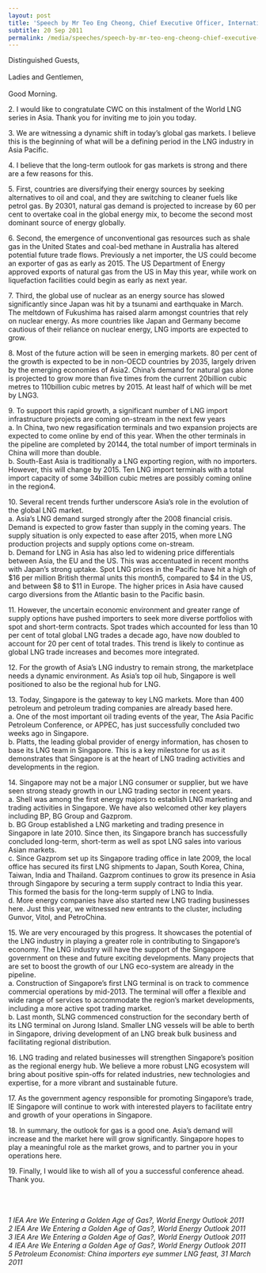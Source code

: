 ```yaml
---
layout: post
title: 'Speech by Mr Teo Eng Cheong, Chief Executive Officer, International Enterprise (IE) Singapore, World LNG Series: Asia Pacific Summit'
subtitle: 20 Sep 2011
permalink: /media/speeches/speech-by-mr-teo-eng-cheong-chief-executive-officer-international-enterprise-(ie)-singapore-world-lng-series-asia-pacific-summit-20-september-2011
---
```


Distinguished Guests, 
<br><br>Ladies and Gentlemen, 
<br><br>Good Morning.

2.&nbsp;I would like to congratulate CWC on this instalment of the World LNG series in Asia. Thank you for inviting me to join you today.

3.&nbsp;We are witnessing a dynamic shift in today’s global gas markets. I believe this is the beginning of what will be a defining period in the LNG industry in Asia Pacific.

4.&nbsp;I believe that the long-term outlook for gas markets is strong and there are a few reasons for this.

5.&nbsp;First, countries are diversifying their energy sources by seeking alternatives to oil and coal, and they are switching to cleaner fuels like petrol gas. By 20301, natural gas demand is projected to increase by 60 per cent to overtake coal in the global energy mix, to become the second most dominant source of energy globally.

6.&nbsp;Second, the emergence of unconventional gas resources such as shale gas in the United States and coal-bed methane in Australia has altered potential future trade flows. Previously a net importer, the US could become an exporter of gas as early as 2015. The US Department of Energy approved exports of natural gas from the US in May this year, while work on liquefaction facilities could begin as early as next year.

7.&nbsp;Third, the global use of nuclear as an energy source has slowed significantly since Japan was hit by a tsunami and earthquake in March. The meltdown of Fukushima has raised alarm amongst countries that rely on nuclear energy. As more countries like Japan and Germany become cautious of their reliance on nuclear energy, LNG imports are expected to grow.

8.&nbsp;Most of the future action will be seen in emerging markets. 80 per cent of the growth is expected to be in non-OECD countries by 2035, largely driven by the emerging economies of Asia2. China’s demand for natural gas alone is projected to grow more than five times from the current 20billion cubic metres to 110billion cubic metres by 2015. At least half of which will be met by LNG3.

9.&nbsp;To support this rapid growth, a significant number of LNG import infrastructure projects are coming on-stream in the next few years  
a.&nbsp;In China, two new regasification terminals and two expansion projects are expected to come online by end of this year. When the other terminals in the pipeline are completed by 20144, the total number of import terminals in China will more than double.  
b.&nbsp;South-East Asia is traditionally a LNG exporting region, with no importers. However, this will change by 2015. Ten LNG import terminals with a total import capacity of some 34billion cubic metres are possibly coming online in the region4.

10.&nbsp;Several recent trends further underscore Asia’s role in the evolution of the global LNG market.  
a.&nbsp;Asia’s LNG demand surged strongly after the 2008 financial crisis. Demand is expected to grow faster than supply in the coming years. The supply situation is only expected to ease after 2015, when more LNG production projects and supply options come on-stream.  
b.&nbsp;Demand for LNG in Asia has also led to widening price differentials between Asia, the EU and the US. This was accentuated in recent months with Japan’s strong uptake. Spot LNG prices in the Pacific have hit a high of $16 per million British thermal units this month5, compared to $4 in the US, and between $8 to $11 in Europe. The higher prices in Asia have caused cargo diversions from the Atlantic basin to the Pacific basin.

11.&nbsp;However, the uncertain economic environment and greater range of supply options have pushed importers to seek more diverse portfolios with spot and short-term contracts. Spot trades which accounted for less than 10 per cent of total global LNG trades a decade ago, have now doubled to account for 20 per cent of total trades. This trend is likely to continue as global LNG trade increases and becomes more integrated.

12.&nbsp;For the growth of Asia’s LNG industry to remain strong, the marketplace needs a dynamic environment. As Asia’s top oil hub, Singapore is well positioned to also be the regional hub for LNG.

13.&nbsp;Today, Singapore is the gateway to key LNG markets. More than 400 petroleum and petroleum trading companies are already based here.  
a.&nbsp;One of the most important oil trading events of the year, The Asia Pacific Petroleum Conference, or APPEC, has just successfully concluded two weeks ago in Singapore.  
b.&nbsp;Platts, the leading global provider of energy information, has chosen to base its LNG team in Singapore. This is a key milestone for us as it demonstrates that Singapore is at the heart of LNG trading activities and developments in the region.

14.&nbsp;Singapore may not be a major LNG consumer or supplier, but we have seen strong steady growth in our LNG trading sector in recent years.  
a.&nbsp;Shell was among the first energy majors to establish LNG marketing and trading activities in Singapore. We have also welcomed other key players including BP, BG Group and Gazprom.  
b.&nbsp;BG Group established a LNG marketing and trading presence in Singapore in late 2010. Since then, its Singapore branch has successfully concluded long-term, short-term as well as spot LNG sales into various Asian markets.   
c.&nbsp;Since Gazprom set up its Singapore trading office in late 2009, the local office has secured its first LNG shipments to Japan, South Korea, China, Taiwan, India and Thailand. Gazprom continues to grow its presence in Asia through Singapore by securing a term supply contract to India this year. This formed the basis for the long-term supply of LNG to India.  
d.&nbsp;More energy companies have also started new LNG trading businesses here. Just this year, we witnessed new entrants to the cluster, including Gunvor, Vitol, and PetroChina.

15.&nbsp;We are very encouraged by this progress. It showcases the potential of the LNG industry in playing a greater role in contributing to Singapore’s economy. The LNG industry will have the support of the Singapore government on these and future exciting developments. Many projects that are set to boost the growth of our LNG eco-system are already in the pipeline.  
a.&nbsp;Construction of Singapore’s first LNG terminal is on track to commence commercial operations by mid-2013. The terminal will offer a flexible and wide range of services to accommodate the region’s market developments, including a more active spot trading market.  
b.&nbsp;Last month, SLNG commenced construction for the secondary berth of its LNG terminal on Jurong Island. Smaller LNG vessels will be able to berth in Singapore, driving development of an LNG break bulk business and facilitating regional distribution.

16.&nbsp;LNG trading and related businesses will strengthen Singapore’s position as the regional energy hub. We believe a more robust LNG ecosystem will bring about positive spin-offs for related industries, new technologies and expertise, for a more vibrant and sustainable future.

17.&nbsp;As the government agency responsible for promoting Singapore’s trade, IE Singapore will continue to work with interested players to facilitate entry and growth of your operations in Singapore.

18.&nbsp;In summary, the outlook for gas is a good one. Asia’s demand will increase and the market here will grow significantly. Singapore hopes to play a meaningful role as the market grows, and to partner you in your operations here.

19.&nbsp;Finally, I would like to wish all of you a successful conference ahead. Thank you.  
<br><br><br>




*1 IEA Are We Entering a Golden Age of Gas?, World Energy Outlook 2011*  
*2 IEA Are We Entering a Golden Age of Gas?, World Energy Outlook 2011*  
*3 IEA Are We Entering a Golden Age of Gas?, World Energy Outlook 2011*  
*4 IEA Are We Entering a Golden Age of Gas?, World Energy Outlook 2011*  
*5 Petroleum Economist: China importers eye summer LNG feast, 31 March 2011*  
<br><br><br>


